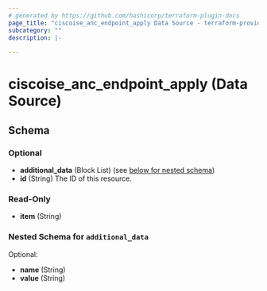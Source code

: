 ```yaml
---
# generated by https://github.com/hashicorp/terraform-plugin-docs
page_title: "ciscoise_anc_endpoint_apply Data Source - terraform-provider-ciscoise"
subcategory: ""
description: |-
  
---
```


# ciscoise_anc_endpoint_apply (Data Source)





<!-- schema generated by tfplugindocs -->
## Schema

### Optional

- **additional_data** (Block List) (see [below for nested schema](#nestedblock--additional_data))
- **id** (String) The ID of this resource.

### Read-Only

- **item** (String)

<a id="nestedblock--additional_data"></a>
### Nested Schema for `additional_data`

Optional:

- **name** (String)
- **value** (String)


